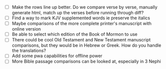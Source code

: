 - [ ] Make the rows line up better. Do we compare verse by verse, manually generate html, match up the verses before running through diff?
- [ ] Find a way to mark KJV supplemented words ie preserve the italics
- [ ] Maybe comparisons of the more complete printer's manuscript with online version
- [ ] Be able to select which edition of the Book of Mormon to use
- [ ] There could be cool Old Testament and New Testament manuscript comparisons, but they would be in Hebrew or Greek. How do you handle the translations?
- [ ] Add some pwa capabilities for offline power
- [ ] More Bible passage comparisons can be looked at, especially in 3 Nephi